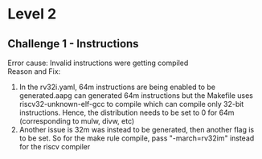 # Level 2   
## Challenge 1 - Instructions   

Error cause: Invalid instructions were getting compiled   
Reason and Fix:
1. In the rv32i.yaml, 64m instructions are being enabled to be generated.aapg can generated 64m instructions but the Makefile uses riscv32-unknown-elf-gcc to compile which can compile only 32-bit instructions. Hence, the distribution needs to be set to 0 for 64m (corresponding to mulw, divw, etc)
2. Another issue is 32m was instead to be generated, then another flag is to be set. So for the make rule compile, pass "-march=rv32im" instead for the riscv compiler
